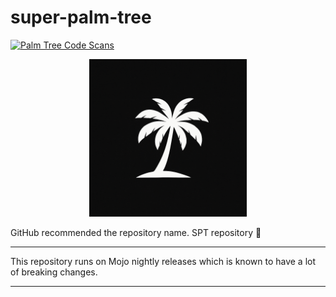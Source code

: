# super-palm-tree

[![Palm Tree Code Scans](https://github.com/rcghpge/super-palm-tree/actions/workflows/codeql-palm-tree.yml/badge.svg)](https://github.com/rcghpge/super-palm-tree/actions/workflows/codeql-palm-tree.yml)

<p align="center">
  <img src="https://github.com/rcghpge/super-palm-tree/blob/main/src/assets/spt-logo.png?raw=true" width="50%" alt="peezy the palm tree">
</p>

GitHub recommended the repository name. SPT repository 🌴

---

This repository runs on Mojo nightly releases which is known to have a lot of breaking changes. 

---
